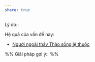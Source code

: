 ```yaml
---
share: true
---
```

Lý do:: 

Hệ quả của vấn đề này:
- [Người ngoài thấy Thảo sống lệ thuộc](../../C%C3%A1c%20v%C3%B2ng%20lu%E1%BA%A9n%20qu%E1%BA%A9n/Ti%E1%BA%BFp%20nh%E1%BA%ADn%20c%E1%BB%A7a%20ng%C6%B0%E1%BB%9Di%20ngo%C3%A0i/Ng%C6%B0%E1%BB%9Di%20ngo%C3%A0i%20th%E1%BA%A5y%20Th%E1%BA%A3o%20s%E1%BB%91ng%20l%E1%BB%87%20thu%E1%BB%99c.md)


%%
Giải pháp gợi ý:: 
%%


